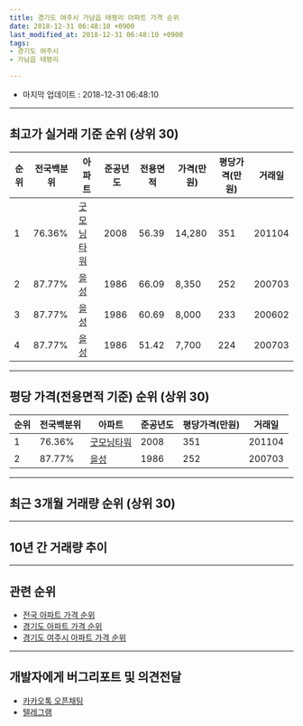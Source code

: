 ```yaml
---
title: 경기도 여주시 가남읍 태평리 아파트 가격 순위
date: 2018-12-31 06:48:10 +0900
last_modified_at: 2018-12-31 06:48:10 +0900
tags:
- 경기도 여주시
- 가남읍 태평리

---
```


* 마지막 업데이트 : 2018-12-31 06:48:10

---

## 최고가 실거래 기준 순위 (상위 30)


|순위|전국백분위|아파트|준공년도|전용면적|가격(만원)|평당가격(만원)|거래일|
|---|---|---|---|---|---|---|---|
|1|76.36%|[굿모닝타워](https://search.naver.com/search.naver?query=%EA%B2%BD%EA%B8%B0%EB%8F%84+%EC%97%AC%EC%A3%BC%EC%8B%9C+%EA%B0%80%EB%82%A8%EC%9D%8D+%ED%83%9C%ED%8F%89%EB%A6%AC+%EA%B5%BF%EB%AA%A8%EB%8B%9D%ED%83%80%EC%9B%8C)|2008|56.39|14,280|351|201104|
|2|87.77%|[을성](https://search.naver.com/search.naver?query=%EA%B2%BD%EA%B8%B0%EB%8F%84+%EC%97%AC%EC%A3%BC%EC%8B%9C+%EA%B0%80%EB%82%A8%EC%9D%8D+%ED%83%9C%ED%8F%89%EB%A6%AC+%EC%9D%84%EC%84%B1)|1986|66.09|8,350|252|200703|
|3|87.77%|[을성](https://search.naver.com/search.naver?query=%EA%B2%BD%EA%B8%B0%EB%8F%84+%EC%97%AC%EC%A3%BC%EC%8B%9C+%EA%B0%80%EB%82%A8%EC%9D%8D+%ED%83%9C%ED%8F%89%EB%A6%AC+%EC%9D%84%EC%84%B1)|1986|60.69|8,000|233|200602|
|4|87.77%|[을성](https://search.naver.com/search.naver?query=%EA%B2%BD%EA%B8%B0%EB%8F%84+%EC%97%AC%EC%A3%BC%EC%8B%9C+%EA%B0%80%EB%82%A8%EC%9D%8D+%ED%83%9C%ED%8F%89%EB%A6%AC+%EC%9D%84%EC%84%B1)|1986|51.42|7,700|224|200703|


---

## 평당 가격(전용면적 기준) 순위 (상위 30)


|순위|전국백분위|아파트|준공년도|평당가격(만원)|거래일|
|---|---|---|---|---|---|
|1|76.36%|[굿모닝타워](https://search.naver.com/search.naver?query=%EA%B2%BD%EA%B8%B0%EB%8F%84+%EC%97%AC%EC%A3%BC%EC%8B%9C+%EA%B0%80%EB%82%A8%EC%9D%8D+%ED%83%9C%ED%8F%89%EB%A6%AC+%EA%B5%BF%EB%AA%A8%EB%8B%9D%ED%83%80%EC%9B%8C)|2008|351|201104|
|2|87.77%|[을성](https://search.naver.com/search.naver?query=%EA%B2%BD%EA%B8%B0%EB%8F%84+%EC%97%AC%EC%A3%BC%EC%8B%9C+%EA%B0%80%EB%82%A8%EC%9D%8D+%ED%83%9C%ED%8F%89%EB%A6%AC+%EC%9D%84%EC%84%B1)|1986|252|200703|


---

## 최근 3개월 거래량 순위 (상위 30)


<div style="width:100%;">
    <canvas id="deal_count_ranking" height="250"></canvas>
</div>


<script>
new Chart(document.getElementById("deal_count_ranking"), {
    type: 'horizontalBar',
    data: {
        labels: ['을성', '굿모닝타워'],
        datasets: [{
            label: '실거래 수',
            data: [2, 2],
            borderColor: "rgba(255, 0, 128, 1)",
            backgroundColor: "rgba(255, 0, 128, 0.5)",
            fill: false,
        }]
    },
    options: {
        responsive: true,
        title: {
            display: true,
            text: '최근 3개월 거래량 순위'
        },
        tooltips: {
            mode: 'index',
            intersect: false,
            callbacks: {
                title: function(tooltipItems, data) {
                    return "실거래 수:";
                },
                label: function(tooltipItem, data) {
                    return data.labels[tooltipItem.index] + ": " + tooltipItem.xLabel;
                }
            }
        },
        hover: {
            mode: 'nearest',
            intersect: true
        },
        scales: {
            xAxes: [{
                display: true,
                scaleLabel: {
                    display: true,
                    labelString: '실거래 수'
                },
                ticks: {
                    suggestedMin: 0,
                }
            }],
            yAxes: [{
                display: true,
                ticks: {
                    autoSkip: false,
                    callback: function(value, index, values) {
                        if (value.length > 15)
                            return value.substr(0, 13) + "...";
                        else
                            return value;
                    }
                },
                scaleLabel: {
                    display: false,
                }
            }]
        }
    }
});

</script>


---

## 10년 간 거래량 추이


<div style="width:100%;">
    <canvas id="deal_progress" height="250"></canvas>
</div>

<script>
new Chart(document.getElementById("deal_progress"), {
    type: 'line',
    data: {
        labels: ['200812','200901','200902','200903','200904','200905','200906','200907','200908','200909','200910','200911','200912','201001','201002','201003','201004','201005','201006','201007','201008','201009','201010','201011','201012','201101','201102','201103','201104','201105','201106','201107','201108','201109','201110','201111','201112','201201','201202','201203','201204','201205','201206','201207','201208','201209','201210','201211','201212','201301','201302','201303','201304','201305','201306','201307','201308','201309','201310','201311','201312','201401','201402','201403','201404','201405','201406','201407','201408','201409','201410','201411','201412','201501','201502','201503','201504','201505','201506','201507','201508','201509','201510','201511','201512','201601','201602','201603','201604','201605','201606','201607','201608','201609','201610','201611','201612','201701','201702','201703','201704','201705','201706','201707','201708','201709','201710','201711','201712','201801','201802','201803','201804','201805','201806','201807','201808','201809','201810','201811','201812'],
        datasets: [{
            label: '실거래 수',
            pointRadius: 1,
            data: [2, 2, 2, 0, 1, 8, 2, 1, 8, 0, 0, 0, 7, 3, 2, 2, 0, 0, 0, 0, 0, 2, 0, 0, 0, 0, 2, 1, 4, 1, 0, 1, 2, 2, 0, 2, 2, 0, 3, 1, 1, 1, 0, 0, 2, 0, 0, 1, 2, 0, 0, 0, 0, 0, 1, 2, 1, 0, 0, 0, 3, 0, 3, 3, 2, 0, 1, 4, 3, 5, 1, 1, 2, 2, 1, 4, 9, 5, 3, 4, 2, 1, 2, 3, 1, 0, 0, 1, 0, 5, 4, 2, 3, 3, 0, 1, 0, 2, 3, 4, 2, 4, 1, 3, 2, 0, 2, 1, 1, 1, 0, 1, 2, 2, 1, 0, 1, 1, 1, 1, 2],
            borderColor: "rgba(255, 201, 14, 1)",
            backgroundColor: "rgba(255, 201, 14, 0.5)",
            fill: true,
        }]
    },
    options: {
        responsive: true,
        title: {
            display: true,
            text: '10년간 거래량 추이'
        },
        tooltips: {
            mode: 'index',
            intersect: false,
        },
        hover: {
            mode: 'nearest',
            intersect: true
        },
        scales: {
            xAxes: [{
                display: true,
                scaleLabel: {
                    display: true,
                    labelString: '년/월'
                }
            }],
            yAxes: [{
                display: true,
                ticks: {
                    suggestedMin: 0,
                },
                scaleLabel: {
                    display: true,
                    labelString: '실거래 수'
                }
            }]
        }
    }
});

</script>


---

## 관련 순위

- [전국 아파트 가격 순위](https://inasie.github.io/apt-ranking/전국)
- [경기도 아파트 가격 순위](https://inasie.github.io/apt-ranking/경기도)
- [경기도 여주시 아파트 가격 순위](https://inasie.github.io/apt-ranking/경기도-여주시)


---

## 개발자에게 버그리포트 및 의견전달

- [카카오톡 오픈채팅](https://open.kakao.com/o/gLJUAP4)
- [텔레그램](https://t.me/inasie)

